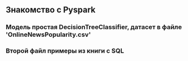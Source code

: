 ## Знакомство с Pyspark
### Модель простая DecisionTreeClassifier, датасет в файле 'OnlineNewsPopularity.csv'
### Второй файл примеры из книги с SQL
